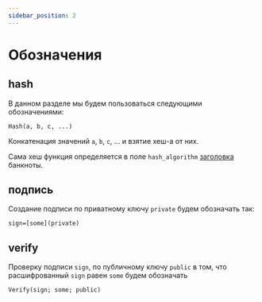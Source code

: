 ```yaml
---
sidebar_position: 2
---
```


# Обозначения

## hash

В данном разделе мы будем пользоваться следующими обозначениями:
```
Hash(a, b, c, ...)
```
Конкатенация значений `a`, `b`, `c`, ... 
и взятие хеш-а от них.

Сама хеш функция определяется 
в поле `hash_algorithm` 
[заголовка](banknote/header.md)
банкноты.

## подпись

Создание подписи по приватному ключу `private` будем обозначать 
так:
```
sign=[some](private)
```

## verify 
Проверку подписи `sign`, 
по публичному ключу `public` 
в том, что расшифрованный `sign` равен `some`
будем обозначать
```
Verify(sign; some; public)
```
